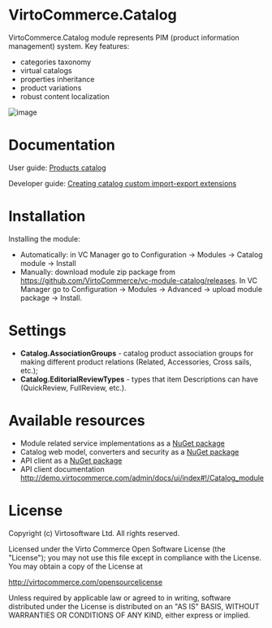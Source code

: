 # VirtoCommerce.Catalog
VirtoCommerce.Catalog module represents PIM (product information management) system.
Key features:
* categories taxonomy
* virtual catalogs
* properties inheritance
* product variations 
* robust content localization

![image](https://cloud.githubusercontent.com/assets/7566324/15540050/edd41b2e-2285-11e6-8962-a173e002ace7.png)

# Documentation
User guide: <a href="https://virtocommerce.com/docs/vc2userguide/merchandise-management" target="_blank"> Products catalog</a>

Developer guide: <a href="https://virtocommerce.com/docs/vc2devguide/extending-commerce/creating-catalog-custom-import-export-extensions" target="_blank"> Creating catalog custom import-export extensions</a>

# Installation
Installing the module:
* Automatically: in VC Manager go to Configuration -> Modules -> Catalog module -> Install
* Manually: download module zip package from https://github.com/VirtoCommerce/vc-module-catalog/releases. In VC Manager go to Configuration -> Modules -> Advanced -> upload module package -> Install.

# Settings
* **Catalog.AssociationGroups** - catalog product association groups for making different product relations (Related, Accessories, Cross sails, etc.);
* **Catalog.EditorialReviewTypes** - types that item Descriptions can have (QuickReview, FullReview, etc.).

# Available resources
* Module related service implementations as a <a href="https://www.nuget.org/packages/VirtoCommerce.CatalogModule.Data" target="_blank">NuGet package</a>
* Catalog web model, converters and security as a <a href="https://www.nuget.org/packages/VirtoCommerce.CatalogModule.Web.Core" target="_blank">NuGet package</a>
* API client as a <a href="https://www.nuget.org/packages/VirtoCommerce.CatalogModule.Client" target="_blank">NuGet package</a>
* API client documentation http://demo.virtocommerce.com/admin/docs/ui/index#!/Catalog_module

# License
Copyright (c) Virtosoftware Ltd.  All rights reserved.

Licensed under the Virto Commerce Open Software License (the "License"); you
may not use this file except in compliance with the License. You may
obtain a copy of the License at

http://virtocommerce.com/opensourcelicense

Unless required by applicable law or agreed to in writing, software
distributed under the License is distributed on an "AS IS" BASIS,
WITHOUT WARRANTIES OR CONDITIONS OF ANY KIND, either express or
implied.
